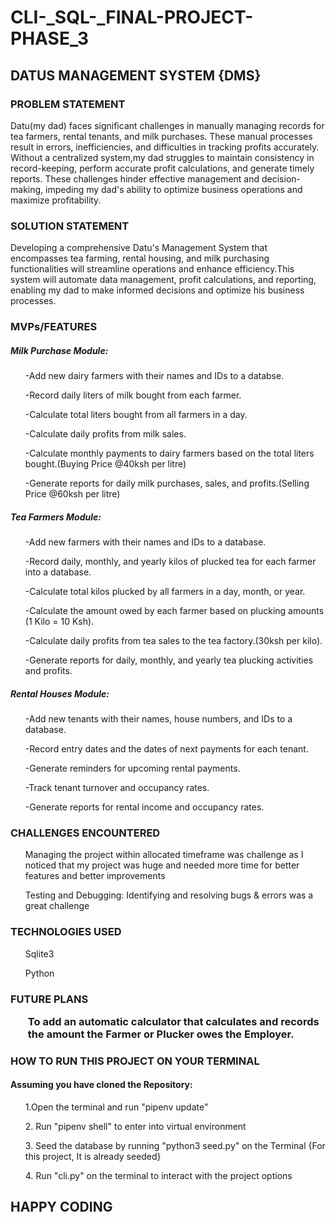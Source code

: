 # CLI-_SQL-_FINAL-PROJECT-PHASE_3
 
 <h2> DATUS MANAGEMENT SYSTEM {DMS} </h2>
        


<h3>PROBLEM STATEMENT</h3>

Datu(my dad) faces significant challenges in manually managing records for tea farmers, rental tenants, and milk purchases. These manual processes result in errors, inefficiencies, and difficulties in tracking profits accurately. Without a centralized system,my dad struggles to maintain consistency in record-keeping, perform accurate profit calculations, and generate timely reports. These challenges hinder effective management and decision-making, impeding my dad's ability to optimize business operations and maximize profitability.


<h3>SOLUTION STATEMENT</h3>

Developing a comprehensive Datu's Management System that encompasses tea farming, rental housing, and milk purchasing functionalities will streamline operations and enhance efficiency.This system will automate data management, profit calculations, and reporting, enabling my dad to make informed decisions and optimize his business processes.


<h3>MVPs/FEATURES</h3>


<h5>Milk Purchase Module:</h5>

<ol>-Add new dairy farmers with their names and IDs to a databse.</ol>
<ol>-Record daily liters of milk bought from each farmer.</ol>
<ol>-Calculate total liters bought from all farmers in a day.</ol>
<ol>-Calculate daily profits from milk sales.</ol>
<ol>-Calculate monthly payments to dairy farmers based on the total liters bought.(Buying Price @40ksh per litre)</ol>
<ol>-Generate reports for daily milk purchases, sales, and profits.(Selling Price  @60ksh per litre)</ol>


<h5>Tea Farmers Module:</h5>

<ol>-Add new farmers with their names and IDs to a database.</ol>
<ol>-Record daily, monthly, and yearly kilos of plucked tea for each farmer into a database.</ol>
<ol>-Calculate total kilos plucked by all farmers in a day, month, or year.</ol>
<ol>-Calculate the amount owed by each farmer based on plucking amounts (1 Kilo = 10 Ksh).</ol>
<ol>-Calculate daily profits from tea sales to the tea factory.(30ksh per kilo).</ol>
<ol>-Generate reports for daily, monthly, and yearly tea plucking activities and profits.</ol>


<h5>Rental Houses Module:</h5>

<ol>-Add new tenants with their names, house numbers, and IDs to a database.</ol>
<ol>-Record entry dates and the dates of next payments for each tenant.</ol>
<ol>-Generate reminders for upcoming rental payments.</ol>
<ol>-Track tenant turnover and occupancy rates.</ol>
<ol>-Generate reports for rental income and occupancy rates.</ol>



<h3>CHALLENGES ENCOUNTERED</h3>
<ol>Managing the project within allocated timeframe was challenge as I noticed that my project was huge and needed more time for better features and better improvements </ol>

<ol>Testing and Debugging: Identifying and resolving bugs & errors was a great challenge</ol>


<h3>TECHNOLOGIES USED</H3>

<ol>Sqlite3</ol>
<ol>Python</ol>


<h3>FUTURE PLANS</>
<ol>To add an automatic calculator that calculates and records the amount the Farmer or Plucker owes the Employer.</ol>

<h3> HOW TO RUN THIS PROJECT ON YOUR TERMINAL</h3>
<h4>Assuming you have cloned the Repository:</h4>
<ol>1.Open the terminal and run "pipenv update"</ol>
<ol>2. Run "pipenv shell" to enter into virtual environment</ol>
<ol>3. Seed the database by running "python3 seed.py" on the Terminal {For this project, It is already seeded}</ol>
<ol>4. Run "cli.py" on the terminal to interact with the project options</ol>

<h2>HAPPY CODING</>